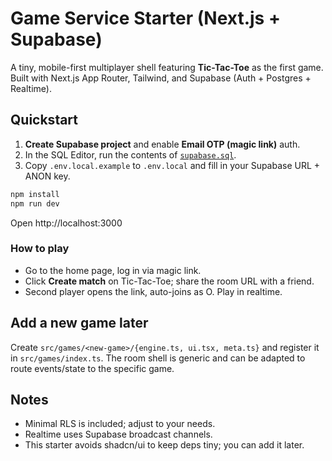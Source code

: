 # Game Service Starter (Next.js + Supabase)

A tiny, mobile-first multiplayer shell featuring **Tic-Tac-Toe** as the first game. Built with Next.js App Router, Tailwind, and Supabase (Auth + Postgres + Realtime).

## Quickstart

1) **Create Supabase project** and enable **Email OTP (magic link)** auth.
2) In the SQL Editor, run the contents of [`supabase.sql`](./supabase.sql).
3) Copy `.env.local.example` to `.env.local` and fill in your Supabase URL + ANON key.

```bash
npm install
npm run dev
```

Open http://localhost:3000

### How to play
- Go to the home page, log in via magic link.
- Click **Create match** on Tic-Tac-Toe; share the room URL with a friend.
- Second player opens the link, auto-joins as O. Play in realtime.

## Add a new game later
Create `src/games/<new-game>/{engine.ts, ui.tsx, meta.ts}` and register it in `src/games/index.ts`. The room shell is generic and can be adapted to route events/state to the specific game.

## Notes
- Minimal RLS is included; adjust to your needs.
- Realtime uses Supabase broadcast channels.
- This starter avoids shadcn/ui to keep deps tiny; you can add it later.
